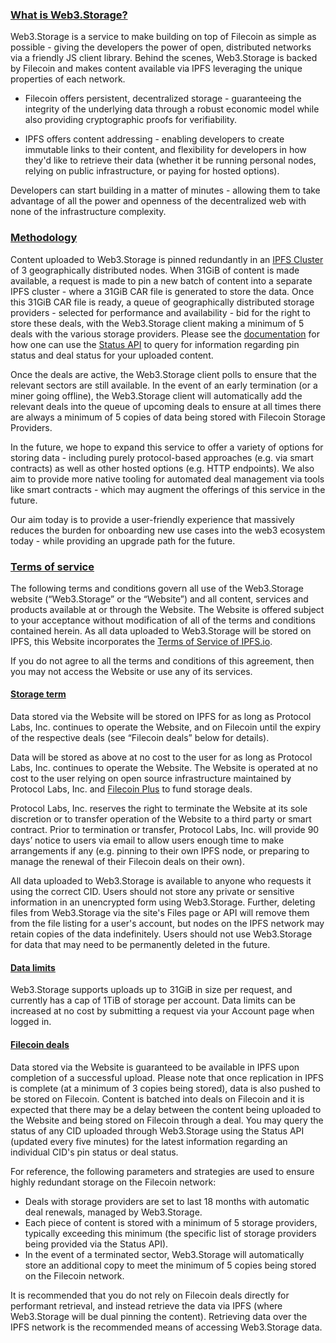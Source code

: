 ### [What is Web3.Storage?](#what-is-web3storage)

Web3.Storage is a service to make building on top of Filecoin as simple as possible - giving the developers the power of open, distributed networks via a friendly JS client library. Behind the scenes, Web3.Storage is backed by Filecoin and makes content available via IPFS leveraging the unique properties of each network.

- Filecoin offers persistent, decentralized storage - guaranteeing the integrity of the underlying data through a robust economic model while also providing cryptographic proofs for verifiability.

- IPFS offers content addressing - enabling developers to create immutable links to their content, and flexibility for developers in how they'd like to retrieve their data (whether it be running personal nodes, relying on public infrastructure, or paying for hosted options).

Developers can start building in a matter of minutes - allowing them to take advantage of all the power and openness of the decentralized web with none of the infrastructure complexity.

### [Methodology](#methodology)

Content uploaded to Web3.Storage is pinned redundantly in an [IPFS Cluster](https://cluster.ipfs.io) of 3 geographically distributed nodes. When 31GiB of content is made available, a request is made to pin a new batch of content into a separate IPFS cluster - where a 31GiB CAR file is generated to store the data. Once this 31GiB CAR file is ready, a queue of geographically distributed storage providers - selected for performance and availability - bid for the right to store these deals, with the Web3.Storage client making a minimum of 5 deals with the various storage providers. Please see the [documentation](/docs/) for how one can use the [Status API](/docs/how-tos/query/) to query for information regarding pin status and deal status for your uploaded content.

Once the deals are active, the Web3.Storage client polls to ensure that the relevant sectors are still available. In the event of an early termination (or a miner going offline), the Web3.Storage client will automatically add the relevant deals into the queue of upcoming deals to ensure at all times there are always a minimum of 5 copies of data being stored with Filecoin Storage Providers.

In the future, we hope to expand this service to offer a variety of options for storing data - including purely protocol-based approaches (e.g. via smart contracts) as well as other hosted options (e.g. HTTP endpoints). We also aim to provide more native tooling for automated deal management via tools like smart contracts - which may augment the offerings of this service in the future.

Our aim today is to provide a user-friendly experience that massively reduces the burden for onboarding new use cases into the web3 ecosystem today - while providing an upgrade path for the future.

### [Terms of service](#terms-of-service)

The following terms and conditions govern all use of the Web3.Storage website (“Web3.Storage” or the “Website”) and all content, services and products available at or through the Website. The Website is offered subject to your acceptance without modification of all of the terms and conditions contained herein. As all data uploaded to Web3.Storage will be stored on IPFS, this Website incorporates the [Terms of Service of IPFS.io](https://discuss.ipfs.io/tos).

If you do not agree to all the terms and conditions of this agreement, then you may not access the Website or use any of its services.

#### [Storage term](#storage-term)

Data stored via the Website will be stored on IPFS for as long as Protocol Labs, Inc. continues to operate the Website, and on Filecoin until the expiry of the respective deals (see “Filecoin deals” below for details).

Data will be stored as above at no cost to the user for as long as Protocol Labs, Inc. continues to operate the Website. The Website is operated at no cost to the user relying on open source infrastructure maintained by Protocol Labs, Inc. and [Filecoin Plus](https://docs.filecoin.io/store/filecoin-plus/) to fund storage deals.

Protocol Labs, Inc. reserves the right to terminate the Website at its sole discretion or to transfer operation of the Website to a third party or smart contract. Prior to termination or transfer, Protocol Labs, Inc. will provide 90 days’ notice to users via email to allow users enough time to make arrangements if any (e.g. pinning to their own IPFS node, or preparing to manage the renewal of their Filecoin deals on their own).

All data uploaded to Web3.Storage is available to anyone who requests it using the correct CID. Users should not store any private or sensitive information in an unencrypted form using Web3.Storage. Further, deleting files from Web3.Storage via the site's Files page or API will remove them from the file listing for a user's account, but nodes on the IPFS network may retain copies of the data indefinitely. Users should not use Web3.Storage for data that may need to be permanently deleted in the future.

#### [Data limits](#data-limits)

Web3.Storage supports uploads up to 31GiB in size per request, and currently has a cap of 1TiB of storage per account. Data limits can be increased at no cost by submitting a request via your Account page when logged in.

#### [Filecoin deals](#filecoin-deals)

Data stored via the Website is guaranteed to be available in IPFS upon completion of a successful upload. Please note that once replication in IPFS is complete (at a minimum of 3 copies being stored), data is also pushed to be stored on Filecoin. Content is batched into deals on Filecoin and it is expected that there may be a delay between the content being uploaded to the Website and being stored on Filecoin through a deal. You may query the status of any CID uploaded through Web3.Storage using the Status API (updated every five minutes) for the latest information regarding an individual CID's pin status or deal status.

For reference, the following parameters and strategies are used to ensure highly redundant storage on the Filecoin network:

- Deals with storage providers are set to last 18 months with automatic deal renewals, managed by Web3.Storage.
- Each piece of content is stored with a minimum of 5 storage providers, typically exceeding this minimum (the specific list of storage providers being provided via the Status API).
- In the event of a terminated sector, Web3.Storage will automatically store an additional copy to meet the minimum of 5 copies being stored on the Filecoin network.

It is recommended that you do not rely on Filecoin deals directly for performant retrieval, and instead retrieve the data via IPFS (where Web3.Storage will be dual pinning the content). Retrieving data over the IPFS network is the recommended means of accessing Web3.Storage data.
